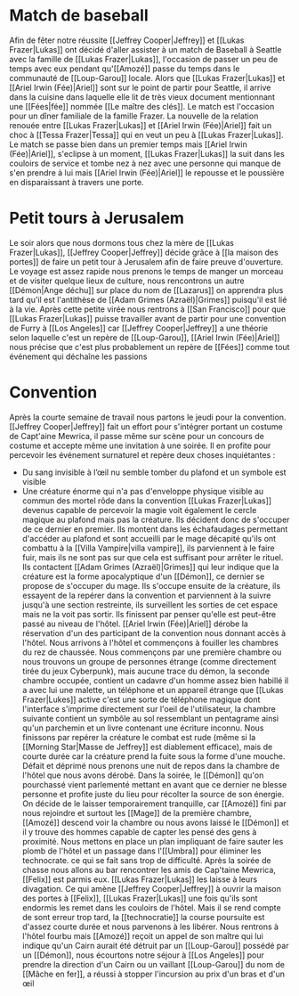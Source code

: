 # Match de baseball
Afin de fêter notre réussite [[Jeffrey Cooper|Jeffrey]] et [[Lukas Frazer|Lukas]] ont décidé d'aller assister à un match de Baseball à Seattle avec la famille de [[Lukas Frazer|Lukas]], l'occasion de passer un peu de temps avec eux pendant qu'[[Amozé]] passe du temps dans le communauté de [[Loup-Garou]] locale.
Alors que [[Lukas Frazer|Lukas]] et [[Ariel Irwin (Fée)|Ariel]] sont sur le point de partir pour Seattle, il arrive dans la cuisine dans laquelle elle lit de très vieux document mentionnant une [[Fées|fée]] nommée [[Le maître des clés]].
Le match est l'occasion pour un dîner familiale de la famille Frazer. La nouvelle de la relation renouée entre [[Lukas Frazer|Lukas]] et [[Ariel Irwin (Fée)|Ariel]] fait un choc à [[Tessa Frazer|Tessa]] qui en veut un peu à [[Lukas Frazer|Lukas]].
Le match se passe bien dans un premier temps mais [[Ariel Irwin (Fée)|Ariel]], s'eclipse à un moment, [[Lukas Frazer|Lukas]] la suit dans les couloirs de service et tombe nez à nez avec une personne qui manque de s'en prendre à lui mais [[Ariel Irwin (Fée)|Ariel]] le repousse et le poussière en disparaissant à travers une porte.
# Petit tours à Jerusalem
Le soir alors que nous dormons tous chez la mère de [[Lukas Frazer|Lukas]], [[Jeffrey Cooper|Jeffrey]] décide grâce à [[la maison des portes]] de faire un petit tour à Jerusalem afin de faire preuve d'ouverture. Le voyage est assez rapide nous prenons le temps de manger un morceau et de visiter quelque lieux de culture, nous rencontrons un autre [[Démon|Ange déchu]] sur place du nom de [[Lazarus]] on apprendra plus tard qu'il est l'antithèse de [[Adam Grimes (Azraël)|Grimes]] puisqu'il est lié à la vie.
Après cette petite virée nous rentrons à [[San Francisco]] pour que [[Lukas Frazer|Lukas]] puisse travailler avant de partir pour une convention de Furry à [[Los Angeles]] car [[Jeffrey Cooper|Jeffrey]] a une théorie selon laquelle c'est un repère de [[Loup-Garou]], [[Ariel Irwin (Fée)|Ariel]] nous précise que c'est plus probablement un repère de [[Fées]] comme tout événement qui déchaîne les passions
# Convention
Après la courte semaine de travail nous partons le jeudi pour la convention. [[Jeffrey Cooper|Jeffrey]] fait un effort pour s'intégrer portant un costume de Capt'aine Mewrica, il passe même sur scène pour un concours de costume et accepte même une invitation à une soirée. Il en profite pour percevoir les événement surnaturel et repère deux choses inquiétantes : 
* Du sang invisible à l’œil nu semble tomber du plafond et un symbole est visible
* Une créature énorme qui n'a pas d'enveloppe physique visible au commun des mortel rôde dans la convention
[[Lukas Frazer|Lukas]] devenus capable de percevoir la magie voit également le cercle magique au plafond mais pas la créature. Ils décident donc de s'occuper de ce dernier en premier.
Ils montent dans les échafaudages permettant d'accéder au plafond et sont accueilli par le mage décapité qu'ils ont combattu à la [[Villa Vampire|villa vampire]], ils parviennent à le faire fuir, mais ils ne sont pas sur que cela est suffisant pour arrêter le rituel. 
Ils contactent [[Adam Grimes (Azraël)|Grimes]] qui leur indique que la créature est la forme apocalyptique d'un [[Démon]], ce dernier se propose de s'occuper du mage.
Ils s'occupe ensuite de la créature, ils essayent de la repérer dans la convention et parviennent à la suivre jusqu'à une section restreinte, ils surveillent les sorties de cet espace mais ne la voit pas sortir. Ils finissent par penser qu'elle est peut-être passé au niveau de l'hôtel. [[Ariel Irwin (Fée)|Ariel]] dérobe la réservation d'un des participant de la convention nous donnant accès à l'hôtel. Nous arrivons à l'hôtel et commençons à fouiller les chambres du rez de chaussée. Nous commençons par une première chambre ou nous trouvons un groupe de personnes étrange (comme directement tirée du jeux Cyberpunk), mais aucune trace du démon, la seconde chambre occupée, contient un cadavre d'un homme assez bien habillé il a avec lui une malette, un téléphone et un appareil étrange que [[Lukas Frazer|Lukes]] active c'est une sorte de téléphone magique dont l'interface s'imprime directement sur l'oeil de l'utilisateur, la chambre suivante contient un symbôle au sol ressemblant un pentagrame ainsi qu'un parchemin et un livre contenant une écriture inconnu. Nous finissons par repérer la créature le combat est rude (même si la [[Morning Star|Masse de Jeffrey]] est diablement efficace), mais de courte durée car la créature prend la fuite sous la forme d'une mouche.
Défait et déprimé nous prenons une nuit de repos dans la chambre de l'hôtel que nous avons dérobé.
Dans la soirée, le [[Démon]] qu'on pourchassé vient parlementé mettant en avant que ce dernier ne blesse personne et profite juste du lieu pour récolter la source de son énergie. On décide de le laisser temporairement tranquille, car [[Amozé]] fini par nous rejoindre et surtout les [[Mage]] de la première chambre, [[Amozé]] descend voir la chambre ou nous avons laissé le [[Démon]] et il y trouve des hommes capable de capter les pensé des gens à proximité.
Nous mettons en place un plan impliquant de faire sauter les plomb de l'hôtel et un passage dans l'[[Umbra]] pour éliminer les technocrate. ce qui se fait sans trop de difficulté.
Après la soirée de chasse nous allons au bar rencontrer les amis de Cap'taine Mewrica, [[Felix]] est parmis eux. [[Lukas Frazer|Lukas]] les laisse à leurs divagation. Ce qui amène [[Jeffrey Cooper|Jeffrey]] à ouvrir la maison des portes à [[Felix]], [[Lukas Frazer|Lukas]] une fois qu'ils sont endormis les remet dans les couloirs de l'hôtel. Mais il se rend compte de sont erreur trop tard, la [[technocratie]] la course poursuite est d'assez courte durée et nous parvenons à les libérer.
Nous rentrons à l'hôtel fourbu mais [[Amozé]] reçoit un appel de son maître qui lui indique qu'un Cairn aurait été détruit par un [[Loup-Garou]] possédé par un [[Démon]], nous écourtons notre séjour à [[Los Angeles]] pour prendre la direction d'un Cairn ou un vaillant [[Loup-Garou]] du nom de [[Mâche en fer]], a réussi à stopper l'incursion au prix d'un bras et d'un œil